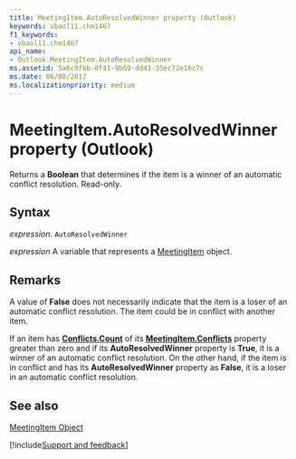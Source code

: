 ```yaml
---
title: MeetingItem.AutoResolvedWinner property (Outlook)
keywords: vbaol11.chm1467
f1_keywords:
- vbaol11.chm1467
api_name:
- Outlook.MeetingItem.AutoResolvedWinner
ms.assetid: 5a6c9fbb-0f41-9b69-dd41-35ec72e16c7c
ms.date: 06/08/2017
ms.localizationpriority: medium
---
```



# MeetingItem.AutoResolvedWinner property (Outlook)

Returns a **Boolean** that determines if the item is a winner of an automatic conflict resolution. Read-only.


## Syntax

_expression_. `AutoResolvedWinner`

_expression_ A variable that represents a [MeetingItem](Outlook.MeetingItem.md) object.


## Remarks

A value of **False** does not necessarily indicate that the item is a loser of an automatic conflict resolution. The item could be in conflict with another item.

If an item has **[Conflicts.Count](Outlook.Conflicts.Count.md)** of its **[MeetingItem.Conflicts](Outlook.MeetingItem.Conflicts.md)** property greater than zero and if its **AutoResolvedWinner** property is **True**, it is a winner of an automatic conflict resolution. On the other hand, if the item is in conflict and has its **AutoResolvedWinner** property as **False**, it is a loser in an automatic conflict resolution.


## See also


[MeetingItem Object](Outlook.MeetingItem.md)

[!include[Support and feedback](~/includes/feedback-boilerplate.md)]